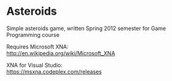 Asteroids
=========
Simple asteroids game, written Spring 2012 semester for Game Programming course 

Requires Microsoft XNA:  
http://en.wikipedia.org/wiki/Microsoft_XNA

XNA for Visual Studio:  
https://msxna.codeplex.com/releases

